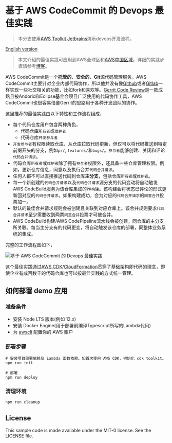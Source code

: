 # 基于 AWS CodeCommit 的 Devops 最佳实践

> 本分支使用[AWS Toolkit Jetbrains](https://github.com/aws/aws-toolkit-jetbrains)演示devops开发流程。

[English version](README.md)

> 本文介绍的最佳实践可应用到AWS全球区和[AWS中国区域][codecommit-china-ga-news]。详细的实践步骤请参考[博客][cn-blog]。

AWS CodeCommit是一个**托管的**、**安全的**、**Git**源代码管理服务。AWS CodeCommit主要针对企业内部代码协作，所以他并没有像[Github][github]或者[Gitlab][gitlab]一样实现一些社交相关的功能，比如fork和喜欢等。[Gerrit Code Review][gerrit]是一款成熟且被Andorid和Eclipse基金会项目广泛使用的代码协作工具，AWS CodeCommit也很容易借鉴Gerrit的思路用于各种开发团队的协作。

这里推荐的最佳实践由以下特性和工作流程组成，

- 每个代码仓库用户包含两种角色，
  - 代码仓库`所有者`或`维护者`
  - 代码仓库`开发参与者`
- `开发参与者`有权限读取仓库，从仓库拉取代码更新，但仅可以将代码推送到特定前缀开头的分支，例如`pr/`, `features/`和`bugs/`。`参与者`能够创建、关闭和评论`代码合并请求`。
- 代码仓库`所有者`或`维护者`除了拥有`参与者`权限外，还具备一些仓库管理权限。例如，更新仓库信息，同意以及执行合并`代码合并请求`。
- 任何人都不可以直接推送代码到仓库**主分支**，包括仓库`所有者`或`维护者`。
- 每一个新创建的`代码合并请求`以及`代码合并请求`源分支的代码变动将自动触发AWS CodeBuild服务为该仓库集成的`PR构建`。该构建会将状态已评论的形式更新回对应的`代码合并请求`。如果构建成功，会为对应的`代码合并请求`的`同意合并`投票加一。
- 默认的最佳合并请求规则会被创建且关联到对应仓库上。该合并规则要求`代码合并请求`至少需要收到两票`同意合并`投票才可被合并。
- AWS CodeBuild构建/AWS CodePipeline流水线会被创建，同仓库的主分支所关联。每当主分支有的代码更变，将自动触发该仓库的部署，同整体业务系统的集成。

完整的工作流程图如下，

![基于 AWS CodeCommit 的 Devops 最佳实践](arch.zh-CN.png)

这个最佳实践通过[AWS CDK][cdk]/[CloudFormation][cloudformation]贯穿了基础架构即代码的理念，即使企业有成百数千的代码仓库也可以按最佳实践的方式统一管理。

## 如何部署 demo 应用

### 准备条件

- 安装 Node LTS 版本(例如 12.x)
- 安装 Docker Engine(用于部署前编译Typescript所写的Lambda代码)
- 为 [awscli](https://docs.aws.amazon.com/polly/latest/dg/setup-aws-cli.html) 配置你的 AWS 账户
  
### 部署步骤
```shell
# 安装项目部署依赖及 Lambda 函数依赖。如首次使用 AWS CDK，初始化 cdk toolkit。
npm run init

# 部署
npm run deploy
```

### 清理环境
```shell
npm run cleanup
```

## License

This sample code is made available under the MIT-0 license. See the LICENSE file.

[codecommit]: https://aws.amazon.com/codecommit/
[github]: https://github.com/
[gitlab]: https://about.gitlab.com/
[gerrit]: https://www.gerritcodereview.com/
[cdk]: https://aws.amazon.com/cdk/
[cloudformation]: https://aws.amazon.com/cloudformation/
[codecommit-china-ga-news]: https://www.amazonaws.cn/new/2020/aws-codecommit-available-aws-china-beijing-sinnet-ningxia-nwcd/?nc1=h_ls
[cn-blog]: https://aws.amazon.com/cn/blogs/china/scalable-agile-development-practices-based-on-aws-codecommit/